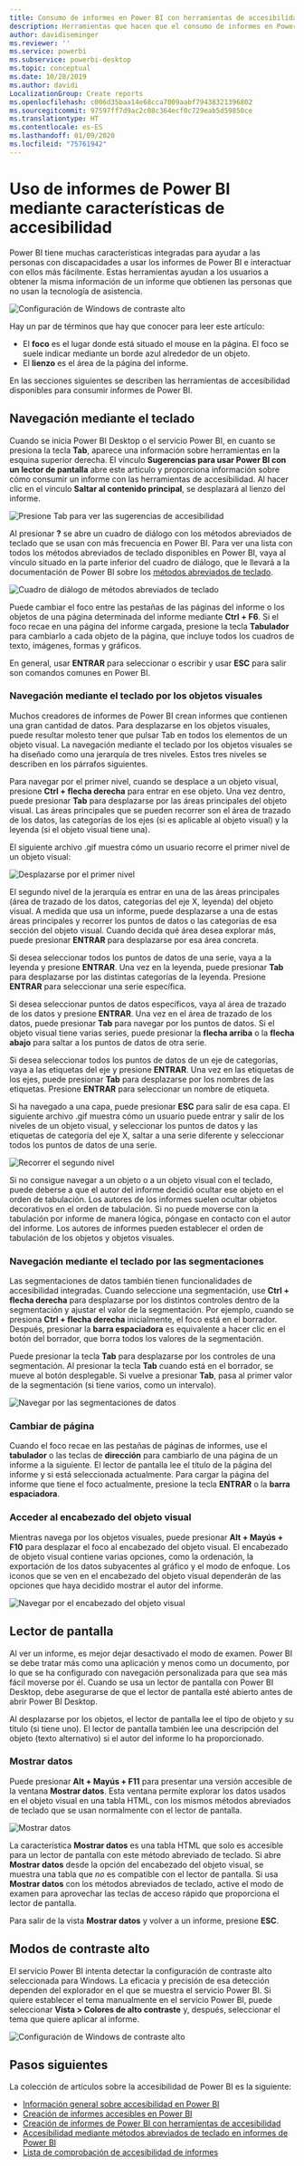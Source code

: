 ```yaml
---
title: Consumo de informes en Power BI con herramientas de accesibilidad
description: Herramientas que hacen que el consumo de informes en Power BI sea accesible
author: davidiseminger
ms.reviewer: ''
ms.service: powerbi
ms.subservice: powerbi-desktop
ms.topic: conceptual
ms.date: 10/28/2019
ms.author: davidi
LocalizationGroup: Create reports
ms.openlocfilehash: c006d35baa14e68cca7009aabf79438321396802
ms.sourcegitcommit: 97597ff7d9ac2c08c364ecf0c729eab5d59850ce
ms.translationtype: HT
ms.contentlocale: es-ES
ms.lasthandoff: 01/09/2020
ms.locfileid: "75761942"
---
```

# <a name="consume-power-bi-reports-by-using-accessibility-features"></a>Uso de informes de Power BI mediante características de accesibilidad
Power BI tiene muchas características integradas para ayudar a las personas con discapacidades a usar los informes de Power BI e interactuar con ellos más fácilmente. Estas herramientas ayudan a los usuarios a obtener la misma información de un informe que obtienen las personas que no usan la tecnología de asistencia.

![Configuración de Windows de contraste alto](media/desktop-accessibility/accessibility-consuming-tools-01.png)

Hay un par de términos que hay que conocer para leer este artículo:

* El **foco** es el lugar donde está situado el mouse en la página. El foco se suele indicar mediante un borde azul alrededor de un objeto.
* El **lienzo** es el área de la página del informe.

En las secciones siguientes se describen las herramientas de accesibilidad disponibles para consumir informes de Power BI.

## <a name="keyboard-navigation"></a>Navegación mediante el teclado

Cuando se inicia Power BI Desktop o el servicio Power BI, en cuanto se presiona la tecla **Tab**, aparece una información sobre herramientas en la esquina superior derecha. El vínculo **Sugerencias para usar Power BI con un lector de pantalla** abre este artículo y proporciona información sobre cómo consumir un informe con las herramientas de accesibilidad. Al hacer clic en el vínculo **Saltar al contenido principal**, se desplazará al lienzo del informe.

![Presione Tab para ver las sugerencias de accesibilidad](media/desktop-accessibility/accessibility-consuming-tools-02.png)

Al presionar **?** se abre un cuadro de diálogo con los métodos abreviados de teclado que se usan con más frecuencia en Power BI. Para ver una lista con todos los métodos abreviados de teclado disponibles en Power BI, vaya al vínculo situado en la parte inferior del cuadro de diálogo, que le llevará a la documentación de Power BI sobre los [métodos abreviados de teclado](desktop-accessibility-keyboard-shortcuts.md).

![Cuadro de diálogo de métodos abreviados de teclado](media/desktop-accessibility/accessibility-consuming-tools-03.png)

Puede cambiar el foco entre las pestañas de las páginas del informe o los objetos de una página determinada del informe mediante **Ctrl + F6**. Si el foco recae en una página del informe cargada, presione la tecla **Tabulador** para cambiarlo a cada objeto de la página, que incluye todos los cuadros de texto, imágenes, formas y gráficos. 

En general, usar **ENTRAR** para seleccionar o escribir y usar **ESC** para salir son comandos comunes en Power BI.

### <a name="keyboard-navigation-for-visuals"></a>Navegación mediante el teclado por los objetos visuales

Muchos creadores de informes de Power BI crean informes que contienen una gran cantidad de datos. Para desplazarse en los objetos visuales, puede resultar molesto tener que pulsar Tab en todos los elementos de un objeto visual. La navegación mediante el teclado por los objetos visuales se ha diseñado como una jerarquía de tres niveles. Estos tres niveles se describen en los párrafos siguientes.

Para navegar por el primer nivel, cuando se desplace a un objeto visual, presione **Ctrl + flecha derecha** para entrar en ese objeto. Una vez dentro, puede presionar **Tab** para desplazarse por las áreas principales del objeto visual. Las áreas principales que se pueden recorrer son el área de trazado de los datos, las categorías de los ejes (si es aplicable al objeto visual) y la leyenda (si el objeto visual tiene una).

El siguiente archivo .gif muestra cómo un usuario recorre el primer nivel de un objeto visual:

![Desplazarse por el primer nivel](media/desktop-accessibility/accessibility-consuming-tools-04.gif)

El segundo nivel de la jerarquía es entrar en una de las áreas principales (área de trazado de los datos, categorías del eje X, leyenda) del objeto visual. A medida que usa un informe, puede desplazarse a una de estas áreas principales y recorrer los puntos de datos o las categorías de esa sección del objeto visual. Cuando decida qué área desea explorar más, puede presionar **ENTRAR** para desplazarse por esa área concreta.

Si desea seleccionar todos los puntos de datos de una serie, vaya a la leyenda y presione **ENTRAR**. Una vez en la leyenda, puede presionar **Tab** para desplazarse por las distintas categorías de la leyenda. Presione **ENTRAR** para seleccionar una serie específica.

Si desea seleccionar puntos de datos específicos, vaya al área de trazado de los datos y presione **ENTRAR**. Una vez en el área de trazado de los datos, puede presionar **Tab** para navegar por los puntos de datos. Si el objeto visual tiene varias series, puede presionar la **flecha arriba** o la **flecha abajo** para saltar a los puntos de datos de otra serie.

Si desea seleccionar todos los puntos de datos de un eje de categorías, vaya a las etiquetas del eje y presione **ENTRAR**. Una vez en las etiquetas de los ejes, puede presionar **Tab** para desplazarse por los nombres de las etiquetas. Presione **ENTRAR** para seleccionar un nombre de etiqueta.

Si ha navegado a una capa, puede presionar **ESC** para salir de esa capa. El siguiente archivo .gif muestra cómo un usuario puede entrar y salir de los niveles de un objeto visual, y seleccionar los puntos de datos y las etiquetas de categoría del eje X, saltar a una serie diferente y seleccionar todos los puntos de datos de una serie.

![Recorrer el segundo nivel](media/desktop-accessibility/accessibility-consuming-tools-05.gif)

Si no consigue navegar a un objeto o a un objeto visual con el teclado, puede deberse a que el autor del informe decidió ocultar ese objeto en el orden de tabulación. Los autores de los informes suelen ocultar objetos decorativos en el orden de tabulación. Si no puede moverse con la tabulación por informe de manera lógica, póngase en contacto con el autor del informe. Los autores de informes pueden establecer el orden de tabulación de los objetos y objetos visuales.

### <a name="keyboard-navigation-for-slicers"></a>Navegación mediante el teclado por las segmentaciones

Las segmentaciones de datos también tienen funcionalidades de accesibilidad integradas. Cuando seleccione una segmentación, use **Ctrl + flecha derecha** para desplazarse por los distintos controles dentro de la segmentación y ajustar el valor de la segmentación. Por ejemplo, cuando se presiona  **Ctrl + flecha derecha** inicialmente, el foco está en el borrador. Después, presionar la **barra espaciadora** es equivalente a hacer clic en el botón del borrador, que borra todos los valores de la segmentación.

Puede presionar la tecla **Tab** para desplazarse por los controles de una segmentación. Al presionar la tecla **Tab** cuando está en el borrador, se mueve al botón desplegable. Si vuelve a presionar **Tab**, pasa al primer valor de la segmentación (si tiene varios, como un intervalo).

![Navegar por las segmentaciones de datos](media/desktop-accessibility/accessibility-consuming-tools-06.png)

### <a name="switching-pages"></a>Cambiar de página

Cuando el foco recae en las pestañas de páginas de informes, use el **tabulador** o las teclas de **dirección** para cambiarlo de una página de un informe a la siguiente. El lector de pantalla lee el título de la página del informe y si está seleccionada actualmente. Para cargar la página del informe que tiene el foco actualmente, presione la tecla **ENTRAR** o la **barra espaciadora**.

### <a name="accessing-the-visual-header"></a>Acceder al encabezado del objeto visual
Mientras navega por los objetos visuales, puede presionar **Alt + Mayús + F10** para desplazar el foco al encabezado del objeto visual. El encabezado de objeto visual contiene varias opciones, como la ordenación, la exportación de los datos subyacentes al gráfico y el modo de enfoque. Los iconos que se ven en el encabezado del objeto visual dependerán de las opciones que haya decidido mostrar el autor del informe.

![Navegar por el encabezado del objeto visual](media/desktop-accessibility/accessibility-consuming-tools-07.png)

## <a name="screen-reader"></a>Lector de pantalla

Al ver un informe, es mejor dejar desactivado el modo de examen. Power BI se debe tratar más como una aplicación y menos como un documento, por lo que se ha configurado con navegación personalizada para que sea más fácil moverse por él. Cuando se usa un lector de pantalla con Power BI Desktop, debe asegurarse de que el lector de pantalla esté abierto antes de abrir Power BI Desktop.

Al desplazarse por los objetos, el lector de pantalla lee el tipo de objeto y su título (si tiene uno). El lector de pantalla también lee una descripción del objeto (texto alternativo) si el autor del informe lo ha proporcionado.

### <a name="show-data"></a>Mostrar datos
Puede presionar **Alt + Mayús + F11** para presentar una versión accesible de la ventana **Mostrar datos**. Esta ventana permite explorar los datos usados en el objeto visual en una tabla HTML, con los mismos métodos abreviados de teclado que se usan normalmente con el lector de pantalla.

![Mostrar datos](media/desktop-accessibility/accessibility-04.png)

La característica **Mostrar datos** es una tabla HTML que solo es accesible para un lector de pantalla con este método abreviado de teclado. Si abre **Mostrar datos** desde la opción del encabezado del objeto visual, se muestra una tabla que *no* es compatible con el lector de pantalla.  Si usa **Mostrar datos** con los métodos abreviados de teclado, active el modo de examen para aprovechar las teclas de acceso rápido que proporciona el lector de pantalla.

Para salir de la vista **Mostrar datos** y volver a un informe, presione **ESC**.

## <a name="high-contrast-modes"></a>Modos de contraste alto

El servicio Power BI intenta detectar la configuración de contraste alto seleccionada para Windows. La eficacia y precisión de esa detección dependen del explorador en el que se muestra el servicio Power BI. Si quiere establecer el tema manualmente en el servicio Power BI, puede seleccionar **Vista > Colores de alto contraste** y, después, seleccionar el tema que quiere aplicar al informe.

![Configuración de Windows de contraste alto](media/desktop-accessibility/accessibility-consuming-tools-01.png)


## <a name="next-steps"></a>Pasos siguientes

La colección de artículos sobre la accesibilidad de Power BI es la siguiente:

* [Información general sobre accesibilidad en Power BI](desktop-accessibility-overview.md) 
* [Creación de informes accesibles en Power BI](desktop-accessibility-creating-reports.md) 
* [Creación de informes de Power BI con herramientas de accesibilidad](desktop-accessibility-creating-tools.md)
* [Accesibilidad mediante métodos abreviados de teclado en informes de Power BI](desktop-accessibility-keyboard-shortcuts.md)
* [Lista de comprobación de accesibilidad de informes](desktop-accessibility-creating-reports.md#report-accessibility-checklist)


